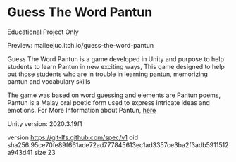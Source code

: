 # Guess The Word Pantun

Educational Project Only

Preview: malleejuo.itch.io/guess-the-word-pantun

Guess The Word Pantun is a game developed in Unity and purpose to help students to learn Pantun in new exciting ways, 
This game designed to help out those students who are in trouble in learning pantun, memorizing pantun and vocabulary skills

The game was based on word guessing and elements are Pantun poems, 
Pantun is a Malay oral poetic form used to express intricate ideas and emotions.
For More Information about Pantun, [here](https://en.wikipedia.org/wiki/Pantun)

Unity version: 2020.3.19f1

version https://git-lfs.github.com/spec/v1
oid sha256:95ce70fe89f661ade72ad777845613ec1ad3357ce3ba2f3adb5911512a943d41
size 23

